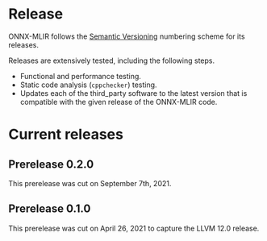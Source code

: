 <!--- SPDX-License-Identifier: Apache-2.0 -->

# Release

ONNX-MLIR follows the [Semantic Versioning](https://semver.org) numbering scheme for its releases. 

Releases are extensively tested, including the following steps.
* Functional and performance testing.
* Static code analysis (`cppchecker`) testing.
* Updates each of the third_party software to the latest version that is compatible with the given release of the ONNX-MLIR code.

# Current releases

## Prerelease 0.2.0

This prerelease was cut on September 7th, 2021. 

## Prerelease 0.1.0

This prerelease was cut on April 26, 2021 to capture the LLVM 12.0 release.
